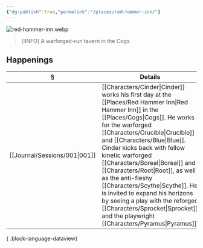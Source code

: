 ```yaml
---
{"dg-publish":true,"permalink":"/places/red-hammer-inn/"}
---
```


![red-hammer-inn.webp](/img/user/z_attachments/red-hammer-inn.webp)

> [!INFO] A warforged-run tavern in the Cogs
## Happenings
| §                                | Details                                                                                                                                                                                                                                                                                                                                                              |
| -------------------------------- | -------------------------------------------------------------------------------------------------------------------------------------------------------------------------------------------------------------------------------------------------------------------------------------------------------------------------------------------------------------------- |
| [[Journal/Sessions/001\|001]] | [[Characters/Cinder\|Cinder]] works his first day at the [[Places/Red Hammer Inn\|Red Hammer Inn]] in the [[Places/Cogs\|Cogs]]. He works for the warforged [[Characters/Crucible\|Crucible]] and [[Characters/Blue\|Blue]]. Cinder kicks back with fellow kinetic warforged [[Characters/Boreal\|Boreal]] and [[Characters/Root\|Root]], as well as the anti-fleshy [[Characters/Scythe\|Scythe]]. He is invited to expand his horizons by seeing a play with the reforged [[Characters/Sprocket\|Sprocket]] and the playwright [[Characters/Pyramus\|Pyramus]]. |

{ .block-language-dataview}